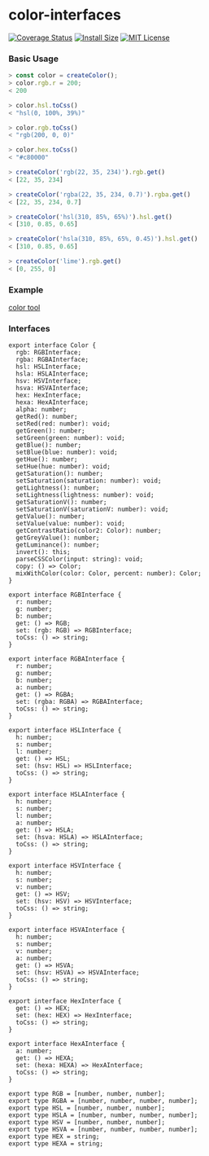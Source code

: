 # color-interfaces

[![Coverage Status](https://coveralls.io/repos/github/chriskr/color-interfaces/badge.svg?branch=master)](https://coveralls.io/github/chriskr/color-interfaces)
[![Install Size](https://packagephobia.now.sh/badge?p=color-interfaces)](https://packagephobia.now.sh/result?p=color-interfaces)
[![MIT License](http://img.shields.io/badge/license-MIT-blue.svg)](https://github.com/chriskr/color-interfaces/blob/master/LICENSE)

### Basic Usage

```js
> const color = createColor();
> color.rgb.r = 200;
< 200

> color.hsl.toCss()
< "hsl(0, 100%, 39%)"

> color.rgb.toCss()
< "rgb(200, 0, 0)"

> color.hex.toCss()
< "#c80000"

> createColor('rgb(22, 35, 234)').rgb.get()
< [22, 35, 234]

> createColor('rgba(22, 35, 234, 0.7)').rgba.get()
< [22, 35, 234, 0.7]

> createColor('hsl(310, 85%, 65%)').hsl.get()
< [310, 0.85, 0.65]

> createColor('hsla(310, 85%, 65%, 0.45)').hsl.get()
< [310, 0.85, 0.65]

> createColor('lime').rgb.get()
< [0, 255, 0]
```

### Example

[color tool](https://chriskr.github.io/color-tool/build/)

### Interfaces

```TypeScriptexport
export interface Color {
  rgb: RGBInterface;
  rgba: RGBAInterface;
  hsl: HSLInterface;
  hsla: HSLAInterface;
  hsv: HSVInterface;
  hsva: HSVAInterface;
  hex: HexInterface;
  hexa: HexAInterface;
  alpha: number;
  getRed(): number;
  setRed(red: number): void;
  getGreen(): number;
  setGreen(green: number): void;
  getBlue(): number;
  setBlue(blue: number): void;
  getHue(): number;
  setHue(hue: number): void;
  getSaturation(): number;
  setSaturation(saturation: number): void;
  getLightness(): number;
  setLightness(lightness: number): void;
  getSaturationV(): number;
  setSaturationV(saturationV: number): void;
  getValue(): number;
  setValue(value: number): void;
  getContrastRatio(color2: Color): number;
  getGreyValue(): number;
  getLuminance(): number;
  invert(): this;
  parseCSSColor(input: string): void;
  copy: () => Color;
  mixWithColor(color: Color, percent: number): Color;
}

export interface RGBInterface {
  r: number;
  g: number;
  b: number;
  get: () => RGB;
  set: (rgb: RGB) => RGBInterface;
  toCss: () => string;
}

export interface RGBAInterface {
  r: number;
  g: number;
  b: number;
  a: number;
  get: () => RGBA;
  set: (rgba: RGBA) => RGBAInterface;
  toCss: () => string;
}

export interface HSLInterface {
  h: number;
  s: number;
  l: number;
  get: () => HSL;
  set: (hsv: HSL) => HSLInterface;
  toCss: () => string;
}

export interface HSLAInterface {
  h: number;
  s: number;
  l: number;
  a: number;
  get: () => HSLA;
  set: (hsva: HSLA) => HSLAInterface;
  toCss: () => string;
}

export interface HSVInterface {
  h: number;
  s: number;
  v: number;
  get: () => HSV;
  set: (hsv: HSV) => HSVInterface;
  toCss: () => string;
}

export interface HSVAInterface {
  h: number;
  s: number;
  v: number;
  a: number;
  get: () => HSVA;
  set: (hsv: HSVA) => HSVAInterface;
  toCss: () => string;
}

export interface HexInterface {
  get: () => HEX;
  set: (hex: HEX) => HexInterface;
  toCss: () => string;
}

export interface HexAInterface {
  a: number;
  get: () => HEXA;
  set: (hexa: HEXA) => HexAInterface;
  toCss: () => string;
}

export type RGB = [number, number, number];
export type RGBA = [number, number, number, number];
export type HSL = [number, number, number];
export type HSLA = [number, number, number, number];
export type HSV = [number, number, number];
export type HSVA = [number, number, number, number];
export type HEX = string;
export type HEXA = string;


```
